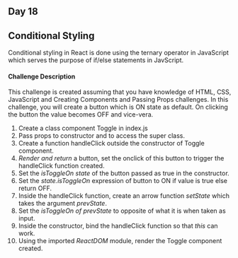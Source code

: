 ## Day 18 ##

##  Conditional Styling ##

Conditional styling in React is done using the ternary operator in JavaScript which serves the purpose of if/else statements in JavScript.

#### Challenge Description ####

This challenge is created assuming that you have knowledge of HTML, CSS, JavaScript and Creating Components and Passing Props challenges. In this challenge, you will create a button which is ON state as default. On clicking the button the value becomes OFF and vice-vera.

1. Create a class component Toggle in index.js
2. Pass props to constructor and to access the super class. 
3. Create a function handleClick outside the constructor of Toggle component.  
4. *Render and return* a button, set the onclick of this button to trigger the handleClick function created.
5. Set the *isToggleOn state* of the button passed as true in the constructor.
6. Set the *state.isToggleOn* expression of button to ON if value is true else return OFF. 
7. Inside the handleClick function, create an arrow function *setState* which takes the argument *prevState*.
8. Set the *isToggleOn of prevState* to opposite of what it is when taken as input.
9. Inside the constructor, bind the handleClick function so that *this* can work. 
10. Using the imported *ReactDOM* module, render the Toggle component created.